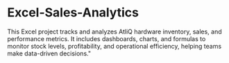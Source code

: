 # Excel-Sales-Analytics
This Excel project tracks and analyzes AtliQ hardware inventory, sales, and performance metrics. It includes dashboards, charts, and formulas to monitor stock levels, profitability, and operational efficiency, helping teams make data-driven decisions."
